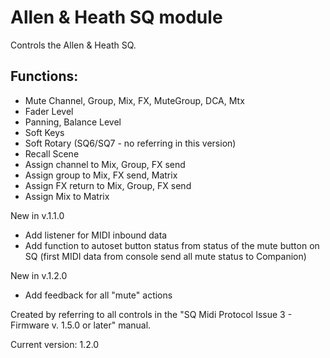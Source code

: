 # Allen & Heath SQ module

Controls the Allen & Heath SQ.

## Functions:

* Mute Channel, Group, Mix, FX, MuteGroup, DCA, Mtx
* Fader Level
* Panning, Balance Level
* Soft Keys
* Soft Rotary (SQ6/SQ7 - no referring in this version)
* Recall Scene
* Assign channel to Mix, Group, FX send
* Assign group to Mix, FX send, Matrix
* Assign FX return to Mix, Group, FX send
* Assign Mix to Matrix

New in v.1.1.0
* Add listener for MIDI inbound data
* Add function to autoset button status from status of the mute button on SQ
  (first MIDI data from console send all mute status to Companion)

New in v.1.2.0
* Add feedback for all "mute" actions


Created by referring to all controls in the "SQ Midi Protocol Issue 3 - Firmware v. 1.5.0 or later" manual.

Current version: 1.2.0

